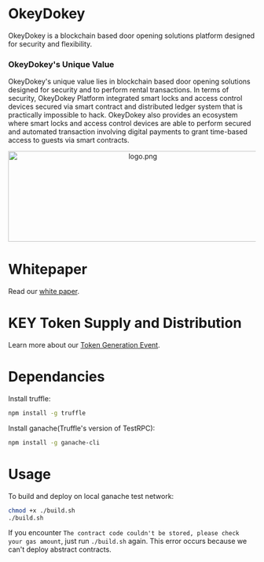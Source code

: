 # OkeyDokey
OkeyDokey is a blockchain based door opening solutions platform designed for security and flexibility.

### OkeyDokey's Unique Value
OkeyDokey's unique value lies in blockchain based door opening solutions designed for security and to perform rental transactions. In terms of security, OkeyDokey Platform integrated smart locks and access control devices secured via smart contract and distributed ledger system that is practically impossible to hack. OkeyDokey also provides an ecosystem where smart locks and access control devices are able to perform secured and automated transaction involving digital payments to grant time-based access to guests via smart contracts.

<p align="center">
  <img align="center" src="img/logo.png" width="532" height="184" alt="logo.png"/>
</p>

# Whitepaper
Read our [white paper](https://github.com/team-okeydokey/okeydokey/wiki/OKEYDOKEY-White-Paper).

# KEY Token Supply and Distribution
Learn more about our [Token Generation Event](https://github.com/team-okeydokey/okeydokey/wiki/OKEYDOKEY-Token-Generation-Event).



# Dependancies
Install truffle:
```bash
npm install -g truffle
```

Install ganache(Truffle's version of TestRPC):
```bash
npm install -g ganache-cli
```


# Usage
To build and deploy on local ganache test network:
```bash
chmod +x ./build.sh
./build.sh
```

If you encounter `The contract code couldn't be stored, please check your gas amount`, just run `./build.sh` again. This error occurs because we can't deploy abstract contracts.
